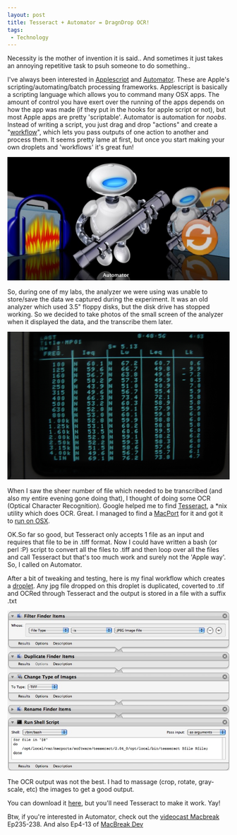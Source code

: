 ```yaml
---
layout: post
title: Tesseract + Automator = DragnDrop OCR!
tags:
 - Technology
---
```


Necessity is the mother of invention it is said.. And sometimes it just takes an annoying repetitive task to psuh someone to do something..

I've always been interested in [Applescript][0] and [Automator][1]. These are Apple's scripting/automating/batch processing frameworks. Applescript is basically a scripting language which allows you to command many OSX apps. The amount of control you have exert over the running of the apps depends on how the app was made (if they put in the hooks for apple script or not), but most Apple apps are pretty 'scriptable'. Automator is automation for _noobs_. Instead of writing a script, you just drag and drop "actions" and create a "[workflow][2]", which lets you pass outputs of one action to another and process them. It seems pretty lame at first, but once you start making your own droplets and 'workflows' it's great fun!

![Picture 3](../images/2009/09/picture-3.jpg)

So, during one of my labs, the analyzer we were using was unable to store/save the data we captured during the experiment. It was an old analyzer which used 3.5" floppy disks, but the disk drive has stopped working. So we decided to take photos of the small screen of the analyzer when it displayed the data, and the transcribe them later.

![DSC_4634_23](../images/2009/09/dsc_4634_23.jpg)

When I saw the sheer number of file which needed to be transcribed (and also my entire evening gone doing that), I thought of doing some OCR (Optical Character Recognition). Google helped me to find [Tesseract][3], a \*nix utility which does OCR. Great. I managed to find a [MacPort][4] for it and got it to [run on OSX][5].

OK.So far so good, but Tesseract only accepts 1 file as an input and requires that file to be in .tiff format. Now I could have written a bash (or perl :P) script to convert all the files to .tiff and then loop over all the files and call Tesseract but that's too much work and surely not the 'Apple way'. So, I called on Automator.

After a bit of tweaking and testing, here is my final workflow which creates a [droplet][6]. Any jpg file dropped on this droplet is duplicated, coverted to .tif and OCRed through Tesseract and the output is stored in a file with a suffix .txt

![Picture 2](../images/2009/09/picture-21.jpg)

The OCR output was not the best. I had to massage (crop, rotate, gray-scale, etc) the images to get a good output.

You can download it [here][7], but you'll need Tesseract to make it work. Yay!

Btw, if you're interested in Automator, check out the [videocast Macbreak ][8]Ep235-238\. And also Ep4-13 of [MacBreak Dev][9]


[0]: http://www.macosxautomation.com/applescript/index.html
[1]: http://www.macosxautomation.com/automator/
[2]: http://www.macosxautomation.com/automator/examples/workflows.html
[3]: http://code.google.com/p/tesseract-ocr/
[4]: http://www.macports.org/
[5]: https://trac.macports.org/browser/trunk/dports/textproc/tesseract/Portfile
[6]: http://macscripter.net/viewtopic.php?id=24775
[7]: http://dl.getdropbox.com/u/957/ocrJpg2tiff.zip
[8]: http://feeds.pixelcorps.com/feeds/macbreakipod.xml
[9]: http://www.pixelcorps.tv/macbreak_dev?p=3
